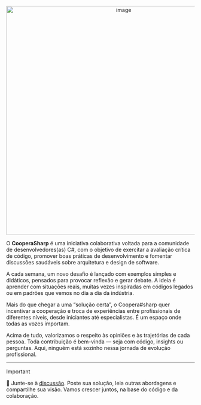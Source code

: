 <p align="center">
<img width="612" alt="image" src="https://github.com/user-attachments/assets/1dab32df-1ef7-46d3-8bc4-0922336b2332" />
</p>


O **CooperaSharp** é uma iniciativa colaborativa voltada para a comunidade de desenvolvedores(as) C#, com o objetivo de exercitar a avaliação crítica de código, promover boas práticas de desenvolvimento e fomentar discussões saudáveis sobre arquitetura e design de software.

A cada semana, um novo desafio é lançado com exemplos simples e didáticos, pensados para provocar reflexão e gerar debate. A ideia é aprender com situações reais, muitas vezes inspiradas em códigos legados ou em padrões que vemos no dia a dia da indústria.

Mais do que chegar a uma “solução certa”, o Coopera#sharp quer incentivar a cooperação e troca de experiências entre profissionais de diferentes níveis, desde iniciantes até especialistas. É um espaço onde todas as vozes importam.

Acima de tudo, valorizamos o respeito às opiniões e às trajetórias de cada pessoa. Toda contribuição é bem-vinda — seja com código, insights ou perguntas. Aqui, ninguém está sozinho nessa jornada de evolução profissional.

---
>[!IMPORTANT]     
>🚀 Junte-se à [discussão](https://github.com/yanjustino/cooperasharp/discussions). Poste sua solução, leia outras abordagens e compartilhe sua visão. Vamos crescer juntos, na base do código e da colaboração.
